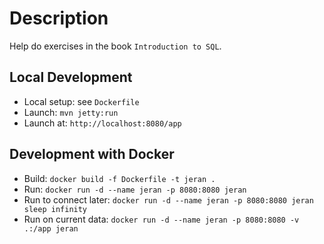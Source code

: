 # Description

 Help do exercises in the book `Introduction to SQL`.

## Local Development

- Local setup: see `Dockerfile`
- Launch: `mvn jetty:run`
- Launch at: `http://localhost:8080/app`

## Development with Docker

- Build: `docker build -f Dockerfile -t jeran .`
- Run: `docker run -d --name jeran -p 8080:8080 jeran`
- Run to connect later: `docker run -d --name jeran -p 8080:8080 jeran sleep infinity`
- Run on current data: `docker run -d --name jeran -p 8080:8080 -v .:/app jeran`
